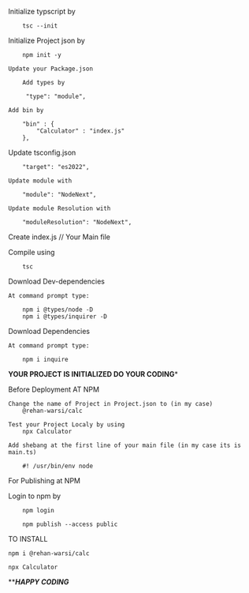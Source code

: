 Initialize typscript by

        tsc --init


Initialize Project json by

        npm init -y

    Update your Package.json

        Add types by

         "type": "module",
        
    Add bin by

        "bin" : {
            "Calculator" : "index.js" 
        },
        
Update tsconfig.json

        "target": "es2022",

    Update module with 

        "module": "NodeNext", 

    Update module Resolution with 
        
        "moduleResolution": "NodeNext",   

Create index.js // Your Main file

Compile using

        tsc

Download Dev-dependencies

    At command prompt type:

        npm i @types/node -D        
        npm i @types/inquirer -D


Download Dependencies

    At command prompt type:

        npm i inquire

**************YOUR PROJECT IS INITIALIZED DO YOUR CODING***************

Before Deployment AT NPM

    Change the name of Project in Project.json to (in my case) 
        @rehan-warsi/calc

    Test your Project Localy by using
        npx Calculator

    Add shebang at the first line of your main file (in my case its is main.ts)

        #! /usr/bin/env node
    
For Publishing at NPM

   Login to npm by

        npm login

        npm publish --access public

TO INSTALL 
 
    npm i @rehan-warsi/calc

    npx Calculator

*******************HAPPY CODING*****************